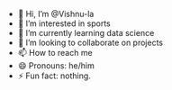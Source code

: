 - 👋 Hi, I’m @Vishnu-la
- 👀 I’m interested in sports
- 🌱 I’m currently learning data science
- 💞️ I’m looking to collaborate on projects
- 📫 How to reach me 
- 😄 Pronouns: he/him
- ⚡ Fun fact: nothing.

<!---
Vishnu-la/Vishnu-la is a ✨ special ✨ repository because its `README.md` (this file) appears on your GitHub profile.
You can click the Preview link to take a look at your changes.
--->
